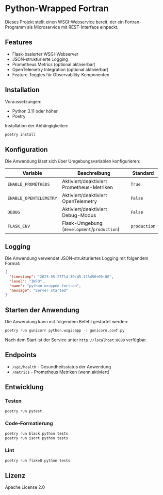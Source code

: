 # Python-Wrapped Fortran

Dieses Projekt stellt einen WSGI-Webservice bereit, der ein Fortran-Programm als Microservice mit REST-Interface einpackt.

## Features

- Flask-basierter WSGI-Webserver
- JSON-strukturierte Logging
- Prometheus Metrics (optional aktivierbar)
- OpenTelemetry Integration (optional aktivierbar)
- Feature-Toggles für Observability-Komponenten

## Installation

Voraussetzungen:
- Python 3.11 oder höher
- Poetry

Installation der Abhängigkeiten:

```bash
poetry install
```

## Konfiguration

Die Anwendung lässt sich über Umgebungsvariablen konfigurieren:

| Variable | Beschreibung | Standard |
|----------|--------------|----------|
| `ENABLE_PROMETHEUS` | Aktiviert/deaktiviert Prometheus-Metriken | `True` |
| `ENABLE_OPENTELEMETRY` | Aktiviert/deaktiviert OpenTelemetry | `False` |
| `DEBUG` | Aktiviert/deaktiviert Debug-Modus | `False` |
| `FLASK_ENV` | Flask-Umgebung (`development`/`production`) | `production` |


## Logging

Die Anwendung verwendet JSON-strukturiertes Logging mit folgendem Format:

```json
{
  "timestamp": "2023-05-25T14:30:45.123456+00:00",
  "level": "INFO",
  "name": "python-wrapped-fortran",
  "message": "Server started"
}
```

## Starten der Anwendung

Die Anwendung kann mit folgendem Befehl gestartet werden:

```bash
poetry run gunicorn python.wsgi:app -c gunicorn.conf.py
```

Nach dem Start ist der Service unter `http://localhost:8080` verfügbar.

## Endpoints

- `/api/health` - Gesundheitsstatus der Anwendung
- `/metrics` - Prometheus Metriken (wenn aktiviert)

## Entwicklung

### Testen

```bash
poetry run pytest
```

### Code-Formatierung

```bash
poetry run black python tests
poetry run isort python tests
```

### Lint

```bash
poetry run flake8 python tests
```

## Lizenz

Apache License 2.0
